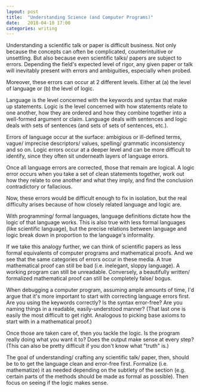 ```yaml
---
layout: post
title:  "Understanding Science (and Computer Programs)"
date:   2018-04-10 17:00 
categories: writing
---
```


Understanding a scientific talk or paper is difficult business. Not only 
because the concepts can often be complicated, counterintuitive or unsettling. 
But also because even scientific talks/ papers are subject to errors. Depending 
the field's expected level of rigor, any given paper or talk will inevitably 
present with errors and ambiguities, especially when probed.  

Moreover, these errors can occur at 2 different levels. Either at (a) the level 
of language or (b) the level of logic. 

Language is the level concerned with the keywords and syntax that make up statements. 
Logic is the level concerned with how statements relate to one another, how they are 
ordered and how they combine together into a well-formed argument or claim. Language 
deals with sentences and logic deals with sets of sentences (and sets of sets of 
sentences, etc.).

Errors of language occur at the surface: ambigious or ill-defined terms, vague/
imprecise descriptors/ values, spelling/ grammatic inconsistency and so on. Logic 
errors occur at a deeper level and can be more difficult to identify,
since they often sit underneath layers of language errors. 

Once all language errors are corrected, those that remain are logical. A logic error 
occurs when you take a set of clean statements together, work out how they relate to one 
another and what they imply, and find the conclusion contradictory or fallacious. 

Now, these errors would be difficult enough to fix in isolation, but the real difficulty
arises because of how closely related language and logic are. 

With programming/ formal languages, language definitions dictate how the logic of that 
language works. This is also true with less formal languages (like scientific language), 
but the precise relations between language and logic break down in proportion to the language's
informality.   

If we take this analogy further, we can think of scientific papers as less formal 
equivalents of computer programs and mathematical proofs. And we see that the same categories 
of errors occur in these media.  A true mathematical proof can still be bad (i.e. inelegant, sloppy language). 
A working program can still be unreadable. Conversely, a beautifully written/ formalized mathematical proof 
can still be completely false/ bogus. 

When debugging a computer program, assuming ample amounts of time, I'd argue that it's
more important to start with correcting language errors first. Are you using the keywords 
correctly? Is the syntax error-free? Are you naming things in a readable, easily-understood 
manner? (That last one is easily the most difficult to get right. Analogous to picking 
base axioms to start with in a mathematical proof.)

Once those are taken care of, then you tackle the logic. Is the program really doing what
you want it to? Does the output make sense at every step? (This can also be pretty difficult
if you don't know what "truth" is.)

The goal of understanding/ crafting any scientific talk/ paper, then, should be to to get the 
language clean and error-free first. Formalize (i.e. mathematize) it as needed depending on 
the subtlety of the section (e.g. certain parts of the methods should be made as formal as possible). 
Then focus on seeing if the logic makes sense.








  
